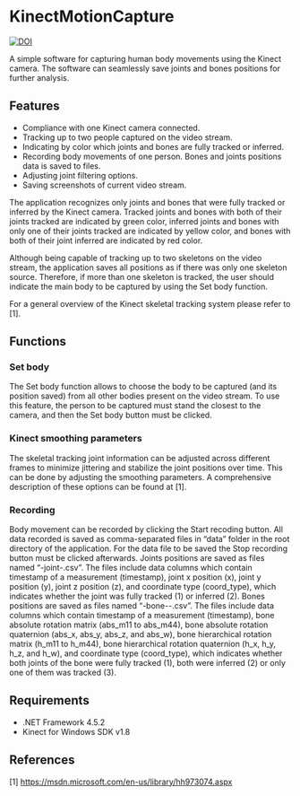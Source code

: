 # KinectMotionCapture

[![DOI](https://zenodo.org/badge/doi/10.5281/zenodo.58077.svg)](http://dx.doi.org/10.5281/zenodo.58077)

A simple software for capturing human body movements using the Kinect camera. The software can seamlessly save joints and bones positions for further analysis.

## Features

- Compliance with one Kinect camera connected.
- Tracking up to two people captured on the video stream.
- Indicating by color which joints and bones are fully tracked or inferred.
- Recording body movements of one person. Bones and joints positions data is saved to files.
- Adjusting joint filtering options.
- Saving screenshots of current video stream.

The application recognizes only joints and bones that were fully tracked or inferred by the Kinect camera. Tracked joints and bones with both of their joints tracked are indicated by green color, inferred joints and bones with only one of their joints tracked are indicated by yellow color, and bones with both of their joint inferred are indicated by red color.

Although being capable of tracking up to two skeletons on the video stream, the application saves all positions as if there was only one skeleton source. Therefore, if more than one skeleton is tracked, the user should indicate the main body to be captured by using the Set body function.

For a general overview of the Kinect skeletal tracking system please refer to [1].


## Functions


### Set body

The Set body function allows to choose the body to be captured (and its position saved) from all other bodies present on the video stream.
To use this feature, the person to be captured must stand the closest to the camera, and then the Set body button must be clicked.

### Kinect smoothing parameters

The skeletal tracking joint information can be adjusted across different frames to minimize jittering and stabilize the joint positions over time. This can be done by adjusting the smoothing parameters. A comprehensive description of these options can be found at [1].

### Recording

Body movement can be recorded by clicking the Start recoding button. All data recorded is saved as comma-separated files in “data” folder in the root directory of the application. For the data file to be saved the Stop recording button must be clicked afterwards.
Joints positions are saved as files named “<timestamp>-joint-<joint type>.csv”. The files include data columns which contain timestamp of a measurement (timestamp), joint x position (x), joint y position (y), joint z position (z), and coordinate type (coord_type), which indicates whether the joint was fully tracked (1) or inferred (2).
Bones positions are saved as files named “<timestamp>-bone-<start joint>-<end joint>.csv”. The files include data columns which contain timestamp of a measurement (timestamp), bone absolute rotation matrix (abs_m11 to abs_m44), bone absolute rotation quaternion (abs_x, abs_y, abs_z, and abs_w), bone hierarchical rotation matrix (h_m11 to h_m44), bone hierarchical rotation quaternion (h_x, h_y, h_z, and h_w), and coordinate type (coord_type), which indicates whether both joints of the bone were fully tracked (1), both were inferred (2) or only one of them was tracked (3).

## Requirements
- .NET Framework 4.5.2
- Kinect for Windows SDK v1.8

## References

[1] https://msdn.microsoft.com/en-us/library/hh973074.aspx
